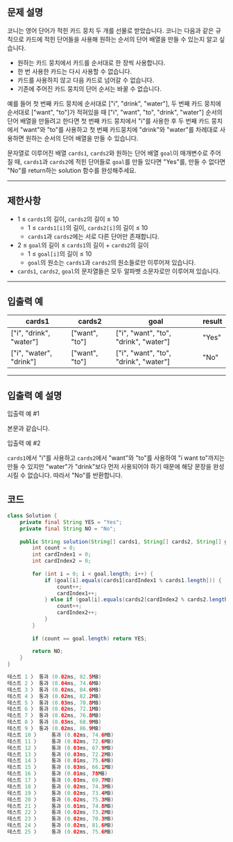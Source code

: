 ## **문제 설명**

코니는 영어 단어가 적힌 카드 뭉치 두 개를 선물로 받았습니다. 코니는 다음과 같은 규칙으로 카드에 적힌 단어들을 사용해 원하는 순서의 단어 배열을 만들 수 있는지 알고 싶습니다.

- 원하는 카드 뭉치에서 카드를 순서대로 한 장씩 사용합니다.
- 한 번 사용한 카드는 다시 사용할 수 없습니다.
- 카드를 사용하지 않고 다음 카드로 넘어갈 수 없습니다.
- 기존에 주어진 카드 뭉치의 단어 순서는 바꿀 수 없습니다.

예를 들어 첫 번째 카드 뭉치에 순서대로 ["i", "drink", "water"], 두 번째 카드 뭉치에 순서대로 ["want", "to"]가 적혀있을 때 ["i", "want", "to", "drink", "water"] 순서의 단어 배열을 만들려고 한다면 첫 번째 카드 뭉치에서 "i"를 사용한 후 두 번째 카드 뭉치에서 "want"와 "to"를 사용하고 첫 번째 카드뭉치에 "drink"와 "water"를 차례대로 사용하면 원하는 순서의 단어 배열을 만들 수 있습니다.

문자열로 이루어진 배열 `cards1`, `cards2`와 원하는 단어 배열 `goal`이 매개변수로 주어질 때, `cards1`과 `cards2`에 적힌 단어들로 `goal`를 만들 있다면 "Yes"를, 만들 수 없다면 "No"를 return하는 solution 함수를 완성해주세요.

---

## 제한사항

- 1 ≤ `cards1`의 길이, `cards2`의 길이 ≤ 10
    - 1 ≤ `cards1[i]`의 길이, `cards2[i]`의 길이 ≤ 10
    - `cards1`과 `cards2`에는 서로 다른 단어만 존재합니다.
- 2 ≤ `goal`의 길이 ≤ `cards1`의 길이 + `cards2`의 길이
    - 1 ≤ `goal[i]`의 길이 ≤ 10
    - `goal`의 원소는 `cards1`과 `cards2`의 원소들로만 이루어져 있습니다.
- `cards1`, `cards2`, `goal`의 문자열들은 모두 알파벳 소문자로만 이루어져 있습니다.

---

## 입출력 예

| cards1 | cards2 | goal | result |
| --- | --- | --- | --- |
| ["i", "drink", "water"] | ["want", "to"] | ["i", "want", "to", "drink", "water"] | "Yes" |
| ["i", "water", "drink"] | ["want", "to"] | ["i", "want", "to", "drink", "water"] | "No" |

---

## 입출력 예 설명

입출력 예 #1

본문과 같습니다.

입출력 예 #2

`cards1`에서 "i"를 사용하고 `cards2`에서 "want"와 "to"를 사용하여 "i want to"까지는 만들 수 있지만 "water"가 "drink"보다 먼저 사용되어야 하기 때문에 해당 문장을 완성시킬 수 없습니다. 따라서 "No"를 반환합니다.

## 코드

```java
class Solution {
    private final String YES = "Yes";
    private final String NO = "No";
    
    public String solution(String[] cards1, String[] cards2, String[] goal) {
        int count = 0;
        int cardIndex1 = 0;
        int cardIndex2 = 0;
        
        for (int i = 0; i < goal.length; i++) {
            if (goal[i].equals(cards1[cardIndex1 % cards1.length])) {
                count++;
                cardIndex1++;
            } else if (goal[i].equals(cards2[cardIndex2 % cards2.length])) {
                count++;
                cardIndex2++;
            }
        }
        
        if (count == goal.length) return YES;
        
        return NO;
    }
}

테스트 1 〉	통과 (0.02ms, 82.5MB)
테스트 2 〉	통과 (0.04ms, 74.6MB)
테스트 3 〉	통과 (0.02ms, 84.6MB)
테스트 4 〉	통과 (0.02ms, 82.2MB)
테스트 5 〉	통과 (0.03ms, 70.8MB)
테스트 6 〉	통과 (0.02ms, 72.1MB)
테스트 7 〉	통과 (0.02ms, 76.8MB)
테스트 8 〉	통과 (0.03ms, 68.9MB)
테스트 9 〉	통과 (0.02ms, 86.9MB)
테스트 10 〉	통과 (0.02ms, 74.6MB)
테스트 11 〉	통과 (0.02ms, 72.6MB)
테스트 12 〉	통과 (0.03ms, 67.9MB)
테스트 13 〉	통과 (0.03ms, 72.2MB)
테스트 14 〉	통과 (0.01ms, 75.6MB)
테스트 15 〉	통과 (0.03ms, 66.1MB)
테스트 16 〉	통과 (0.01ms, 78MB)
테스트 17 〉	통과 (0.03ms, 69.7MB)
테스트 18 〉	통과 (0.02ms, 74.3MB)
테스트 19 〉	통과 (0.02ms, 73.4MB)
테스트 20 〉	통과 (0.02ms, 75.3MB)
테스트 21 〉	통과 (0.01ms, 74.8MB)
테스트 22 〉	통과 (0.02ms, 73.2MB)
테스트 23 〉	통과 (0.02ms, 70.3MB)
테스트 24 〉	통과 (0.02ms, 81.6MB)
테스트 25 〉	통과 (0.02ms, 75.6MB)
```